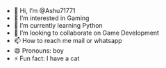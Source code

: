 - 👋 Hi, I’m @Ashu71771
- 👀 I’m interested in Gaming
- 🌱 I’m currently learning Python
- 💞️ I’m looking to collaborate on Game Development
- 📫 How to reach me mail or whatsapp
- 😄 Pronouns: boy
- ⚡ Fun fact: I have a cat

<!---
Ashu71771/Ashu71771 is a ✨ special ✨ repository because its `README.md` (this file) appears on your GitHub profile.
You can click the Preview link to take a look at your changes.
--->

